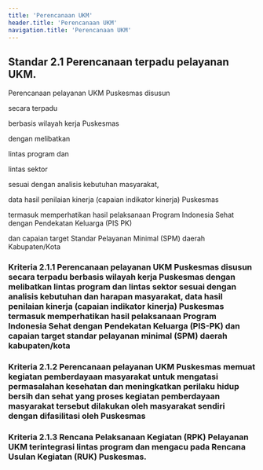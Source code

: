 ```yaml
---
title: 'Perencanaan UKM'
header.title: 'Perencanaan UKM'
navigation.title: 'Perencanaan UKM'
---
```


## Standar 2.1 Perencanaan terpadu pelayanan UKM.





Perencanaan pelayanan UKM Puskesmas disusun 

secara terpadu 

berbasis wilayah kerja Puskesmas 

dengan melibatkan 

lintas program dan 

lintas sektor 

sesuai dengan analisis kebutuhan masyarakat, 

data hasil penilaian kinerja (capaian indikator kinerja) Puskesmas 

termasuk memperhatikan hasil pelaksanaan Program Indonesia Sehat dengan Pendekatan Keluarga (PIS PK) 

dan capaian target Standar Pelayanan Minimal (SPM) daerah Kabupaten/Kota 

### Kriteria 2.1.1 Perencanaan pelayanan UKM Puskesmas disusun secara terpadu berbasis wilayah kerja Puskesmas dengan melibatkan lintas program dan lintas sektor sesuai dengan analisis kebutuhan dan harapan masyarakat, data hasil penilaian kinerja (capaian indikator kinerja) Puskesmas termasuk memperhatikan hasil pelaksanaan Program Indonesia Sehat dengan Pendekatan Keluarga (PIS-PK) dan capaian target standar pelayanan minimal (SPM) daerah kabupaten/kota 

### Kriteria 2.1.2 Perencanaan pelayanan UKM Puskesmas memuat kegiatan pemberdayaan masyarakat untuk mengatasi permasalahan kesehatan dan meningkatkan perilaku hidup bersih dan sehat yang proses kegiatan pemberdayaan masyarakat tersebut dilakukan oleh masyarakat sendiri dengan difasilitasi oleh Puskesmas 

### Kriteria 2.1.3 Rencana Pelaksanaan Kegiatan (RPK) Pelayanan UKM terintegrasi lintas program dan mengacu pada Rencana Usulan Kegiatan (RUK) Puskesmas. 



### 

